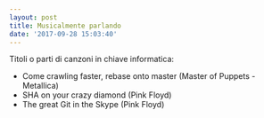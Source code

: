 ```yaml
---
layout: post
title: Musicalmente parlando
date: '2017-09-28 15:03:40'
---
```


Titoli o parti di canzoni in chiave informatica:

- Come crawling faster, rebase onto master (Master of Puppets - Metallica)
- SHA on your crazy diamond (Pink Floyd)
- The great Git in the Skype (Pink Floyd)